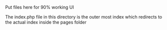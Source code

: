 Put files here for 90% working UI


The index.php file in this directory is the outer most index which redirects to the actual index inside the pages folder
